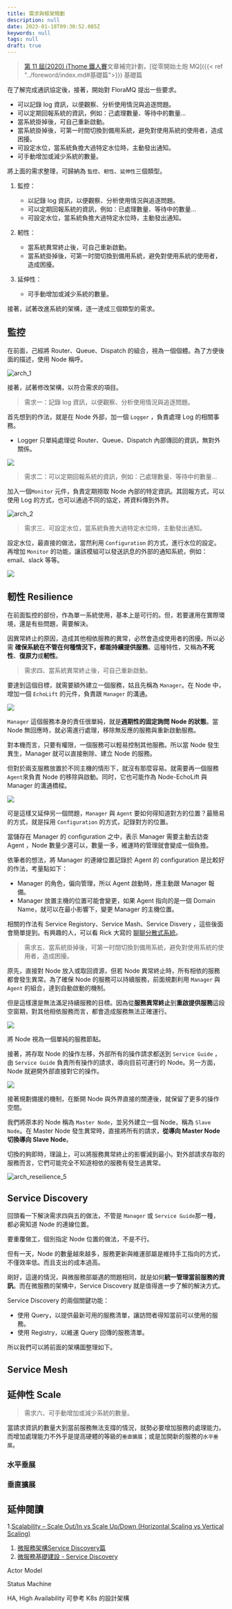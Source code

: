 ```yaml
---
title: 需求與框架規劃
description: null
date: 2023-01-18T09:30:52.085Z
keywords: null
tags: null
draft: true
---
```


> [第 11 屆(2020) iThome 鐵人賽](https://ithelp.ithome.com.tw/users/20107551/ironman/2172)文章補完計劃，[從零開始土炮 MQ]({{< ref "../foreword/index.md#基礎篇">}}) 基礎篇

<!--more-->

在了解完成通訊協定後，接著，開始對 FloraMQ 提出一些要求。

* 可以記錄 log 資訊，以便觀察、分析使用情況與追逐問題。
* 可以定期回報系統的資訊，例如：己處理數量、等待中的數量…
* 當系統掛掉後，可自己重新啟動。
* 當系統掛掉後，可第一时間切換到備用系統，避免對使用系統的使用者，造成困擾。
* 可設定水位，當系統負擔大過特定水位時，主動發出通知。
* 可手動增加或減少系統的數量。

將上面的需求整理，可歸納為 `監控`、`軔性`、`延伸性`三個類型。

1. 監控：

   * 以記錄 log 資訊，以便觀察、分析使用情況與追逐問題。
   * 可以定期回報系統的資訊，例如：已處理數量、等待中的數量…
   * 可設定水位，當系統負擔大過特定水位時，主動發出通知。

2. 軔性：

   * 當系統異常終止後，可自己重新啟動。
   * 當系統掛掉後，可第一时間切換到備用系統，避免對使用系統的使用者，造成困擾。

3. 延伸性：

   * 可手動增加或減少系統的數量。

接著，試著改進系統的架構，逐一達成三個類型的需求。

## 監控

在前面，己經將 Router、Queue、Dispatch 的組合，視為一個個體。為了方便後面的描述，使用 Node 稱呼。

![arch_1](images/arch_1.png)

接著，試著修改架構，以符合需求的項目。

> 需求一：記錄 log 資訊，以便觀察、分析使用情況與追逐問題。

首先想到的作法，就是在 Node 外部，加一個 `Logger` ，負責處理 Log 的相關事務。

* Logger 只單純處理從 Router、Queue、Dispatch 內部傳回的資訊，無對外關係。

![](images/arch_monitor_2.png)

> 需求二：可以定期回報系統的資訊，例如：己處理數量、等待中的數量…

加入一個`Monitor` 元件，負責定期撈取 Node 內部的特定資訊。其回報方式，可以使用 Log 的方式，也可以通過不同的協定，將資料傳到外界。

![arch_2](images/arch_monitor_3.png)

> 需求三、可設定水位，當系統負擔大過特定水位時，主動發出通知。

設定水位，最直接的做法，當然利用 `Configuration` 的方式，進行水位的設定。再增加 `Monitor` 的功能，讓該模組可以發送訊息的外部的通知系統，例如：email、slack 等等。

![](images/arch_monitor_4.png)

## 軔性 Resilience

在前面監控的部份，作為單一系統使用，基本上是可行的。但，若要運用在實際環境，還是有些問題，需要解決。

因異常終止的原因，造成其他相依服務的異常，必然會造成使用者的困擾。所以必需 **確保系統在不管在何種情況下，都能持續提供服務**。這種特性，又稱為**不死性**、**復原力**或**軔性**。

> 需求四、當系統異常終止後，可自己重新啟動。

要達到這個目標，就需要額外建立一個服務，姑且先稱為 `Manager`。在 Node 中，增加一個 `EchoLift` 的元件，負責跟 `Manager` 的溝通。

![](images/arch_reseilience_1.png)

`Manager` 這個服務本身的責任很單純，就是**週期性的固定詢問 Node 的狀態**。當 Node 無回應時，就必需進行處理，移除無反應的服務與重新啟動服務。

對本機而言，只要有權限，一個服務可以輕易控制其他服務。所以當 Node 發生異生，Manager 就可以直接刪除、建立 Node 的服務。

但對於兩支服務放置於不同主機的情形下，就沒有那麼容易。就需要再一個服務`Agent`來負責 Node 的移除與啟動。同时，它也可能作為 Node-EchoLift 與 Manager 的溝通橋樑。

![](images/arch_reseilience_2.png)

可是這樣又延伸另一個問題，`Manager` 與 `Agent` 要如何得知道對方的位置？最簡易的方式，就是採用 `Configuration` 的方式，記錄對方的位置。

當儲存在 Manager 的 configuration 之中，表示 Manager 需要主動去訪查 Agent ，Node 數量少還可以，數量一多，維運時的管理就會變成一個負擔。

依筆者的想法，將 Manager 的連線位置記錄於 Agent 的 configuration 是比較好的作法，考量點如下：

* Manager 的角色，偏向管理，所以 Agent 啟動時，應主動跟 Manager 報備。
* Manager 放置主機的位置可能會變更，如果 Agent 指向的是一個 Domain Name，就可以在最小影響下，變更 Manager 的主機位置。

相關的作法有 Service Registory、Service Mash、Service Disvery ，這些後面會簡單提到。有興趣的人，可以看 Rick 大寫的 [聊聊分散式系統](https://rickhw.github.io/2018/06/18/Architecture/Gossip-in-Distributed-Systems/)。

> 需求五、當系統掛掉後，可第一时間切換到備用系統，避免對使用系統的使用者，造成困擾。

原先，直接對 Node 放入或取回資源，但若 Node 異常終止時，所有相依的服務都會發生異常。為了確保 Node 的服務可以持續服務，前面規劃利用 `Manager` 與 `Agent` 的組合，達到自動啟動的機制。

但是這樣還是無法滿足持續服務的目標。因為從**服務異常終止**到**重啟提供服務**這段空窗期，對其他相依服務而言，都會造成服務無法正確運行。

![](images/arch_reseilience_3.png)

將 Node 視為一個單純的服務節點。

接著，將存取 Node 的操作左移，外部所有的操作請求都送到 `Service Guide` ，由 `Service Guide` 負責所有操作的請求，導向目前可運行的 Node。另一方面，Node 就避開外部直接對它的操作。

![](images/arch_reseilience_4.png)

接著規劃備援的機制，在斷開 Node 與外界直接的關連後，就保留了更多的操作空間。

我們將原本的 Node 稱為 `Master Node`，並另外建立一個 Node，稱為 `Slave Node`。在 Master Node 發生異常時，直接將所有的請求，**從導向 Master Node 切換導向 Slave Node**。

切換的夠即時，理論上，可以將服務異常終止的影響減到最小。對外部請求存取的服務而言，它們可能完全不知道相依的服務有發生過異常。

![arch_reseilience_5](images/arch_reseilience_5.png)

## Service Discovery

回頭看一下解決需求四與五的做法，不管是 `Manager` 或 `Service Guide`那一種，都必需知道 Node 的連線位置。

要重覆做工，個別指定 Node 位置的做法，不是不行。

但有一天，Node 的數量越來越多，服務更新與維運部屬是維持手工指向的方式，不僅效率低。而且支出的成本過高。

剛好，這邊的情況，與微服務部屬遇的問題相同，就是如何**統一管理當前服務的資訊**。而在微服務的架構中，Service Discovery 就是值得進一步了解的解決方式。

Service Discovery 的兩個關鍵功能：

* 使用 Query，以提供最新可用的服務清單，讓訪問者得知當前可以使用的服務。
* 使用 Registry，以維運 Query 回傳的服務清單。

所以我們可以將前面的架構圖整理如下。

## Service Mesh

## 延伸性 Scale

> 需求六、可手動增加或減少系統的數量。

當請求資訊的數量大到當前服務無法支撐的情況，就勢必要增加服務的處理能力。而增加處理能力不外乎是提高硬體的等級的`垂直擴展`；或是加開新的服務的`水平垂展`。

### 水平垂展

### 垂直擴展

## 延伸閱讀

1.[Scalability – Scale Out/In vs Scale Up/Down (Horizontal Scaling vs Vertical Scaling)]( https://www.nitrix-reloaded.com/2016/10/01/scalability-scale-outin-vs-scale-updown-horizontal-scaling-vs-vertical-scaling/ )


1. [微服務架構Service Discovery篇]( http://sah.tw/blog/2018/04/21/service-discovery/ )
2. [微服務基礎建設 - Service Discovery]( https://columns.chicken-house.net/2017/12/31/microservice9-servicediscovery/ )


Actor Model

Status Machine

HA, High Availability
可參考 K8s 的設計架構